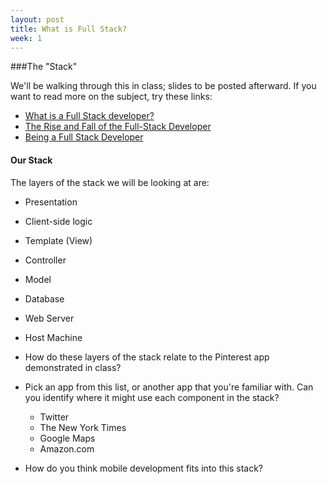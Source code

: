 ```yaml
---
layout: post
title: What is Full Stack?
week: 1
---
```


###The "Stack"

We'll be walking through this in class; slides to be posted afterward. If you want to read more on the subject, try these links:

* [What is a Full Stack developer?](http://www.laurencegellert.com/2012/08/what-is-a-full-stack-developer/)
* [The Rise and Fall of the Full-Stack Developer](http://techcrunch.com/2014/11/08/the-rise-and-fall-of-the-full-stack-developer/)
* [Being a Full Stack Developer](http://www.sitepoint.com/full-stack-developer/)

#### Our Stack

The layers of the stack we will be looking at are:

* Presentation
* Client-side logic
* Template (View)
* Controller
* Model
* Database
* Web Server
* Host Machine

* How do these layers of the stack relate to the Pinterest app demonstrated in class?
* Pick an app from this list, or another app that you're familiar with. Can you identify where it might use each component in the stack?
  * Twitter
  * The New York Times
  * Google Maps
  * Amazon.com
* How do you think mobile development fits into this stack?